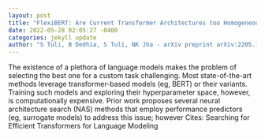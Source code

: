```yaml
--- 
layout: post 
title: "FlexiBERT: Are Current Transformer Architectures too Homogeneous and Rigid?" 
date: 2022-05-28 02:05:27 -0400 
categories: jekyll update 
author: "S Tuli, B Dedhia, S Tuli, NK Jha - arXiv preprint arXiv:2205.11656, 2022" 
--- 
```

The existence of a plethora of language models makes the problem of selecting the best one for a custom task challenging. Most state-of-the-art methods leverage transformer-based models (eg, BERT) or their variants. Training such models and exploring their hyperparameter space, however, is computationally expensive. Prior work proposes several neural architecture search (NAS) methods that employ performance predictors (eg, surrogate models) to address this issue; however Cites: Searching for Efficient Transformers for Language Modeling